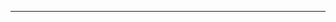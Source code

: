 <!--
CO_OP_TRANSLATOR_METADATA:
{
  "original_hash": "685f55cb07de19b52a30ce6e8b6d889e",
  "translation_date": "2025-08-28T21:15:18+00:00",
  "source_file": "03-CoreGenerativeAITechniques/README.md",
  "language_code": "sv"
}
-->


---

